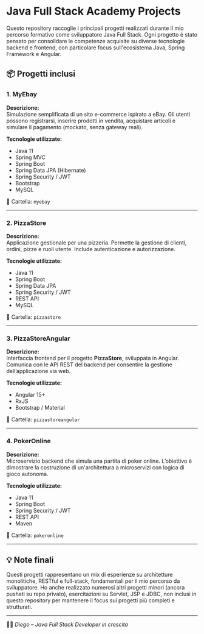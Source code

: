 # Java Full Stack Academy Projects

Questo repository raccoglie i principali progetti realizzati durante il mio percorso formativo come sviluppatore Java Full Stack. Ogni progetto è stato pensato per consolidare le competenze acquisite su diverse tecnologie backend e frontend, con particolare focus sull'ecosistema Java, Spring Framework e Angular.

## 📦 Progetti inclusi

### 1. MyEbay
**Descrizione:**  
Simulazione semplificata di un sito e-commerce ispirato a eBay. Gli utenti possono registrarsi, inserire prodotti in vendita, acquistare articoli e simulare il pagamento (mockato, senza gateway reali).

**Tecnologie utilizzate:**
- Java 11
- Spring MVC
- Spring Boot
- Spring Data JPA (Hibernate)
- Spring Security / JWT
- Bootstrap
- MySQL

📁 Cartella: `myebay`

---

### 2. PizzaStore
**Descrizione:**  
Applicazione gestionale per una pizzeria. Permette la gestione di clienti, ordini, pizze e ruoli utente. Include autenticazione e autorizzazione.

**Tecnologie utilizzate:**
- Java 11
- Spring Boot
- Spring Data JPA
- Spring Security / JWT
- REST API
- MySQL

📁 Cartella: `pizzastore`

---

### 3. PizzaStoreAngular
**Descrizione:**  
Interfaccia frontend per il progetto **PizzaStore**, sviluppata in Angular. Comunica con le API REST del backend per consentire la gestione dell’applicazione via web.

**Tecnologie utilizzate:**
- Angular 15+
- RxJS
- Bootstrap / Material

📁 Cartella: `pizzastoreangular`

---

### 4. PokerOnline
**Descrizione:**  
Microservizio backend che simula una partita di poker online. L’obiettivo è dimostrare la costruzione di un'architettura a microservizi con logica di gioco autonoma.

**Tecnologie utilizzate:**
- Java 11
- Spring Boot
- Spring Security / JWT
- REST API
- Maven

📁 Cartella: `pokeronline`

---

## 💡 Note finali

Questi progetti rappresentano un mix di esperienze su architetture monolitiche, RESTful e full-stack, fondamentali per il mio percorso da sviluppatore. Ho anche realizzato numerosi altri progetti minori (ancora pushati su repo privato), esercitazioni su Servlet, JSP e JDBC, non inclusi in questo repository per mantenere il focus sui progetti più completi e strutturati.

---

👨‍💻 *Diego – Java Full Stack Developer in crescita*
